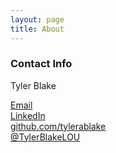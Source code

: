 ```yaml
---
layout: page
title: About
---
```


### Contact Info

<p>Tyler Blake</p>
<a href="mailto:tyler.blake.louisville@gmail.com">Email</a><br>
<a href="http://www.linkedin.com/in/tyler-blake-2637274b">LinkedIn</a><br>
<a href="http://github.com/tylerablake">github.com/tylerablake</a><br>
<a href="http://twitter.com/TylerBlakeLOU">@TylerBlakeLOU</a><br>